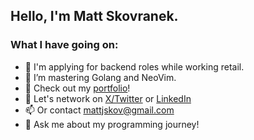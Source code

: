 ## Hello, I'm Matt Skovranek. 

### What I have going on:
- 🔭 I'm applying for backend roles while working retail.
- 🌱 I’m mastering Golang and NeoVim.
- 📂 Check out my [portfolio](https://skovranek.github.io/)!
- 🤔 Let's network on [X/Twitter](https://twitter.com/MattSkovranek) or [LinkedIn](https://www.linkedin.com/in/matthew-skovranek-6390ba23a/)
- 📫 Or contact mattjskov@gmail.com
- 💬 Ask me about my programming journey!
